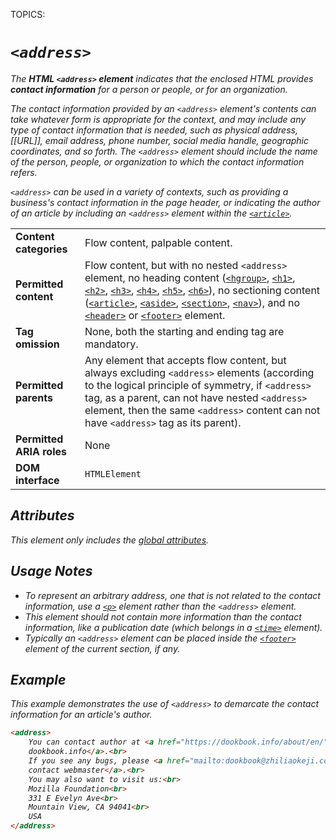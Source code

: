 TOPICS: <address>

# `<address>`

The **HTML `<address>` element** indicates that the enclosed HTML provides **contact information** for
a person or people, or for an organization.

The contact information provided by an `<address>` element's contents can take whatever form is
appropriate for the context, and may include any type of contact information that is needed,
such as *physical address*, *[[URL]]*, *email address*, *phone number*, *social media handle*,
*geographic coordinates*, and so forth. The `<address>` element should include the name of the
person, people, or organization to which the contact information refers.

`<address>` can be used in a variety of contexts, such as providing a business's contact information
in the page header, or indicating the author of an article by including an `<address>`
element within the [`<article>`](/en/webfrontend/<article>).

|  |  |
| :-- | :-- |
| **Content categories** | Flow content, palpable content. |
| **Permitted content** | Flow content, but with no nested `<address>` element, no heading content ([`<hgroup>`](/en/webfrontend/<hgroup>), [`<h1>`](/en/webfrontend/<h1>), [`<h2>`](/en/webfrontend/<h2>), [`<h3>`](/en/webfrontend/<h3>), [`<h4>`](/en/webfrontend/<h4>), [`<h5>`](/en/webfrontend/<h5>), [`<h6>`](/en/webfrontend/<h6>)), no sectioning content ([`<article>`](/en/webfrontend/<article>), [`<aside>`](/en/webfrontend/<aside>), [`<section>`](/en/webfrontend/<section>), [`<nav>`](/en/webfrontend/<nav>)), and no [`<header>`](/en/webfrontend/<header>) or [`<footer>`](/en/webfrontend/<footer>) element. |
| **Tag omission** | None, both the starting and ending tag are mandatory. |
| **Permitted parents** | Any element that accepts flow content, but always excluding `<address>` elements (according to the logical principle of symmetry, if `<address>` tag, as a parent, can not have nested `<address>` element, then the same `<address>` content can not have `<address>` tag as its parent). |
| **Permitted ARIA roles** | None |
| **DOM interface** | `HTMLElement` |

## Attributes

This element only includes the [global attributes](/en/webfrontend/HTML_Global_Attributes).

## Usage Notes

- To represent an arbitrary address, one that is not related to the contact information, use a
[`<p>`](/en/webfrontend/<p>) element rather than the `<address>` element.
- This element should not contain more information than the contact information, like a publication
date (which belongs in a [`<time>`](/en/webfrontend/<time>) element).
- Typically an `<address>` element can be placed inside the
[`<footer>`](/en/webfrontend/<footer>) element of the current section, if any.

## Example

This example demonstrates the use of `<address>` to demarcate the contact
information for an article's author.

```html
<address>
    You can contact author at <a href="https://dookbook.info/about/en/">
    dookbook.info</a>.<br>
    If you see any bugs, please <a href="mailto:dookbook@zhiliaokeji.com">
    contact webmaster</a>.<br>
    You may also want to visit us:<br>
    Mozilla Foundation<br>
    331 E Evelyn Ave<br>
    Mountain View, CA 94041<br>
    USA
</address>
```
